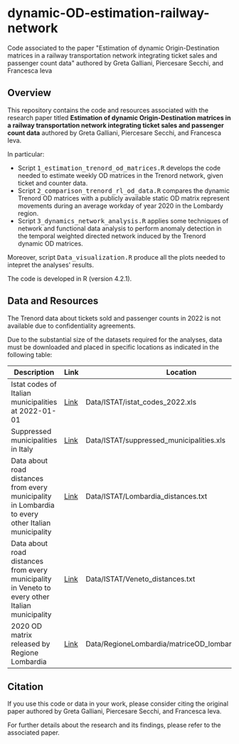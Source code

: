 # dynamic-OD-estimation-railway-network
Code associated to the paper "Estimation of dynamic Origin-Destination matrices in a railway transportation network integrating ticket sales and passenger count data" authored by Greta Galliani, Piercesare Secchi, and Francesca Ieva

## Overview

This repository contains the code and resources associated with the research paper titled **Estimation of dynamic Origin-Destination matrices in a railway transportation network integrating ticket sales and passenger count data** authored by Greta Galliani, Piercesare Secchi, and Francesca Ieva.

In particular:

* Script <tt>1_estimation_trenord_od_matrices.R</tt> develops the code needed to estimate weekly OD matrices in the Trenord network, given ticket and counter data.
* Script <tt>2_comparison_trenord_rl_od_data.R</tt> compares the dynamic Trenord OD matrices with a publicly available static OD matrix represent movements during an average workday of year 2020 in the Lombardy region.
* Script <tt>3_dynamics_network_analysis.R</tt> applies some techniques of network and functional data analysis to perform anomaly detection in the temporal weighted directed network induced by the Trenord dynamic OD matrices.

Moreover, script <tt>Data_visualization.R</tt> produce all the plots needed to intepret the analyses' results.

The code is developed in R (version 4.2.1).

## Data and Resources

The Trenord data about tickets sold and passenger counts in 2022 is not available due to confidentiality agreements. 

Due to the substantial size of the datasets required for the analyses, data must be downloaded and placed in specific locations as indicated in the following table:

| Description | Link | Location |
|-------------|------|----------|
| Istat codes of Italian municipalities at 2022-01-01 | [Link](https://www.istat.it/storage/codici-unita-amministrative/Archivio-elenco-comuni-codici-e-denominazioni_Anni_2022-2023.zip) | Data/ISTAT/istat_codes_2022.xls |
| Suppressed municipalities in Italy | [Link](https://www.istat.it/it/archivio/6789) |  Data/ISTAT/suppressed_municipalities.xls |
| Data about road distances from every municipality in Lombardia to every other Italian municipality | [Link](https://www.istat.it/storage/cartografia/matrici_distanze/Lombardia.zip) | Data/ISTAT/Lombardia_distances.txt |
| Data about road distances from every municipality in Veneto to every other Italian municipality | [Link](https://www.istat.it/storage/cartografia/matrici_distanze/Veneto.zip) | Data/ISTAT/Veneto_distances.txt |
| 2020 OD matrix released by Regione Lombardia | [Link](https://www.dati.lombardia.it/Mobilit-e-trasporti/Matrice-OD2020-Passeggeri/hyqr-mpe2/data) | Data/RegioneLombardia/matriceOD_lombardia_2020.csv |


## Citation

If you use this code or data in your work, please consider citing the original paper authored by Greta Galliani, Piercesare Secchi, and Francesca Ieva. 

For further details about the research and its findings, please refer to the associated paper.
